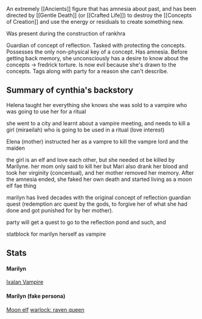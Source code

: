An extremely [[Ancients]] figure that has amnesia about past, and has been directed by [[Gentle Death]] (or [[Crafted Life]]) to destroy the [[Concepts of Creation]] and use the energy or residuals to create something new.

Was present during the construction of rankhra

Guardian of concept of reflection. Tasked with protecting the concepts. Possesses the only non-physical key of a concept. Has amnesia. Before getting back memory, she unconsciously has a desire to know about the concepts -> fredrick torture. Is now evil because she's drawn to the concepts. Tags along with party for a reason she can't describe.




## Summary of cynthia's backstory
Helena taught her everything she knows
she was sold to a vampire who was going to use her for a ritual

she went to a city and learnt about a vampire meeting, and needs to kill a girl (miraeilah) who is going to be used in a ritual (love interest)

Elena (mother) instructed her as a vampre to kill the vampre lord and the maiden

the girl is an elf and love each other, but she needed ot be killed by Marilyne.
her mom only said to kill her but Mari also drank her blood and took her virginity (concentual), and her mother removed her memory.
After the amnesia ended, she faked her own death and started living as a moon elf fae thing

marilyn has lived decades with the original concept of reflection guardian quest (redemption arc quest by the gods, to forgive her of what she had done and got punished for by her mother).

party will get a quest to go to the reflection pond and such, and 



statblock for marilyn herself as vampire 


## Stats
#### Marilyn
[Ixalan Vampire](http://dnd5e.wikidot.com/lineage:vampire)

#### Marilyn (fake persona)
[Moon elf](https://www.dandwiki.com/wiki/Moon_Elf_(5e_Subrace)) [warlock: raven queen]()

